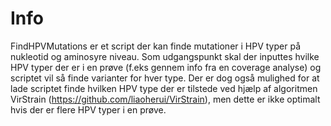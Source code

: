 # Info
FindHPVMutations er et script der kan finde mutationer i HPV typer på nukleotid og aminosyre niveau. Som udgangspunkt skal der inputtes hvilke HPV typer der er i en prøve (f.eks gennem info fra en coverage analyse) og scriptet vil så finde varianter for hver type. Der er dog også mulighed for at lade scriptet finde hvilken HPV type der er tilstede ved hjælp af algoritmen VirStrain (https://github.com/liaoherui/VirStrain), men dette er ikke optimalt hvis der er flere HPV typer i en prøve. 
